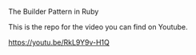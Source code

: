 The Builder Pattern in Ruby

This is the repo for the video you can find on Youtube.

https://youtu.be/RkL9Y9v-H1Q
